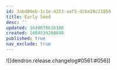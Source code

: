 ```yaml
---
id: 3abd00eb-1c1e-4253-aaf5-dcbe20c21850
title: Early Seed
desc: ''
updated: 1630078616308
created: 1604539200840
published: true
nav_exclude: true
---
```


![[dendron.release.changelog#0561:#056]]

